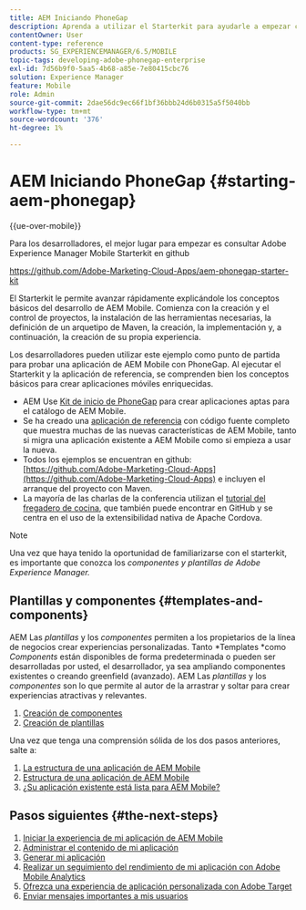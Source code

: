 ```yaml
---
title: AEM Iniciando PhoneGap
description: Aprenda a utilizar el Starterkit para ayudarle a empezar con los conceptos básicos del desarrollo de Adobe Experience Manager Mobile.
contentOwner: User
content-type: reference
products: SG_EXPERIENCEMANAGER/6.5/MOBILE
topic-tags: developing-adobe-phonegap-enterprise
exl-id: 7d56b9f0-5aa5-4b68-a85e-7e80415cbc76
solution: Experience Manager
feature: Mobile
role: Admin
source-git-commit: 2dae56dc9ec66f1bf36bbb24d6b0315a5f5040bb
workflow-type: tm+mt
source-wordcount: '376'
ht-degree: 1%

---
```


# AEM Iniciando PhoneGap {#starting-aem-phonegap}

{{ue-over-mobile}}

Para los desarrolladores, el mejor lugar para empezar es consultar Adobe Experience Manager Mobile Starterkit en github

https://github.com/Adobe-Marketing-Cloud-Apps/aem-phonegap-starter-kit

El Starterkit le permite avanzar rápidamente explicándole los conceptos básicos del desarrollo de AEM Mobile. Comienza con la creación y el control de proyectos, la instalación de las herramientas necesarias, la definición de un arquetipo de Maven, la creación, la implementación y, a continuación, la creación de su propia experiencia.

Los desarrolladores pueden utilizar este ejemplo como punto de partida para probar una aplicación de AEM Mobile con PhoneGap. Al ejecutar el Starterkit y la aplicación de referencia, se comprenden bien los conceptos básicos para crear aplicaciones móviles enriquecidas.

* AEM Use [Kit de inicio de PhoneGap](https://github.com/Adobe-Marketing-Cloud-Apps/aem-phonegap-starter-kit) para crear aplicaciones aptas para el catálogo de AEM Mobile.
* Se ha creado una [aplicación de referencia](https://github.com/Adobe-Marketing-Cloud-Apps/aem-mobile-hybrid-reference) con código fuente completo que muestra muchas de las nuevas características de AEM Mobile, tanto si migra una aplicación existente a AEM Mobile como si empieza a usar la nueva.
* Todos los ejemplos se encuentran en github: [https://github.com/Adobe-Marketing-Cloud-Apps](https://github.com/Adobe-Marketing-Cloud-Apps) e incluyen el arranque del proyecto con Maven.
* La mayoría de las charlas de la conferencia utilizan el [tutorial del fregadero de cocina](https://github.com/blefebvre/aem-phonegap-kitchen-sink), que también puede encontrar en GitHub y se centra en el uso de la extensibilidad nativa de Apache Cordova.

>[!NOTE]
>
>Una vez que haya tenido la oportunidad de familiarizarse con el starterkit, es importante que conozca los *componentes y plantillas de Adobe Experience Manager.*

## Plantillas y componentes {#templates-and-components}

AEM Las *plantillas* y los *componentes* permiten a los propietarios de la línea de negocios crear experiencias personalizadas. Tanto *Templates *como *Components* están disponibles de forma predeterminada o pueden ser desarrolladas por usted, el desarrollador, ya sea ampliando componentes existentes o creando greenfield (avanzado). AEM Las *plantillas* y los *componentes* son lo que permite al autor de la arrastrar y soltar para crear experiencias atractivas y relevantes.

1. [Creación de componentes](/help/sites-developing/components.md)
1. [Creación de plantillas](/help/sites-developing/templates.md)

Una vez que tenga una comprensión sólida de los dos pasos anteriores, salte a:

1. [La estructura de una aplicación de AEM Mobile](/help/mobile/phonegap-structure-an-app.md)
1. [Estructura de una aplicación de AEM Mobile](/help/mobile/phonegap-apps-arch.md)
1. [¿Su aplicación existente está lista para AEM Mobile?](/help/mobile/phonegap-adding-content-to-imported-app.md)

## Pasos siguientes {#the-next-steps}

1. [Iniciar la experiencia de mi aplicación de AEM Mobile](/help/mobile/starting-aem-phonegap-app.md)
1. [Administrar el contenido de mi aplicación](/help/mobile/phonegap-manage-app-content.md)
1. [Generar mi aplicación](/help/mobile/building-app-mobile-phonegap.md)
1. [Realizar un seguimiento del rendimiento de mi aplicación con Adobe Mobile Analytics](/help/mobile/phonegap-intro-to-app-analytics.md)
1. [Ofrezca una experiencia de aplicación personalizada con Adobe Target](/help/mobile/phonegap-aem-mobile-content-personalization.md)
1. [Enviar mensajes importantes a mis usuarios](/help/mobile/phonegap-push-notifications.md)
